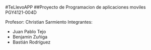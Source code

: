 #TeLlevoAPP
##Proyecto de Programacion de aplicaciones moviles PGY4121-004D

Profesor: Christian Sarmiento
Integrantes:
- Juan Pablo Tejo
- Benjamin Zuñiga
- Bastián Rodríguez
